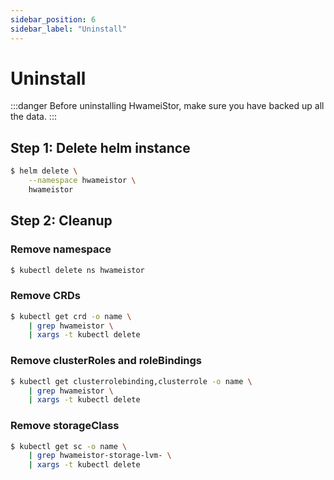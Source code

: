 ```yaml
---
sidebar_position: 6
sidebar_label: "Uninstall"
---
```


# Uninstall

:::danger
Before uninstalling HwameiStor, make sure you have backed up all the data.
:::

## Step 1: Delete helm instance

```bash
$ helm delete \
    --namespace hwameistor \
    hwameistor
```

## Step 2: Cleanup

### Remove namespace

```bash
$ kubectl delete ns hwameistor
```

### Remove CRDs

```bash
$ kubectl get crd -o name \
    | grep hwameistor \
    | xargs -t kubectl delete
```

### Remove clusterRoles and roleBindings

```bash
$ kubectl get clusterrolebinding,clusterrole -o name \
    | grep hwameistor \
    | xargs -t kubectl delete
```

### Remove storageClass

```bash
$ kubectl get sc -o name \
    | grep hwameistor-storage-lvm- \
    | xargs -t kubectl delete
```
